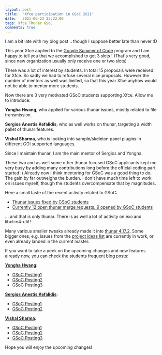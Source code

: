 ```yaml
---
layout: post
title:  "Xfce participation in GSoC 2021"
date:   2021-06-23 23:22:00
tags: Xfce Thunar GSoC
comments: true
---
```


I am a bit late with my blog post .. though I suppose better late than never :D

This year Xfce applied to the [Google Summer of Code](https://summerofcode.withgoogle.com/organizations/6058796058673152/) program and I am happy to tell you that we accomplished to get 3 slots ! (That's very good, since new organization usually only receive one or two slots)

There was a lot of interest by students. In total 15 proposals were received for Xfce.
So sadly we had to refuse several nice proposals. However the number of mentors as well was limited, so that this year Xfce anyhow would not be able to mentor more students.

Now there are 3 very motivated GSoC students supporting Xfce. Allow me to introduce:

**Yongha Hwang**, who applied for various thunar issues, mostly related to file transmission.

**Sergios Anestis Kefalidis**, who as well works on thunar, targeting a width pallet of thunar features.

**Vishal Sharma**, who is looking into sample/skeleton panel plugins in different GOI supported languages.

Since I maintain thunar, I am the main mentor of Sergios and Yongha.

These two and as well some other thunar focused GSoC applicants kept me very busy by adding many contributions long before the official coding part started :)
Already now I think mentoring for GSoC was a good thing to do. The gain by far outweighs the burden. I don't have much time left to work on issues myself, though the students overcompensate that by magnitudes.


Here a small taste of the recent activity related to GSoC:  
- [Thunar issues fixed by GSoC students](https://gitlab.xfce.org/xfce/thunar/-/issues?scope=all&utf8=%E2%9C%93&state=closed&label_name[]=8.%20GSoC%202021)
- [Currently 12 open thunar merge requests, 9 opened by GSoC students](https://gitlab.xfce.org/xfce/thunar/-/merge_requests)

... and that is only thunar. There is as well a lot of activity on exo and libxfce4-util !

Many various smaller tweaks already made it into [thunar 4.17.2](https://gitlab.xfce.org/xfce/thunar/-/tags/thunar-4.17.2). Some bigger ones, e.g. issues from the [project ideas list](https://wiki.xfce.org/projects/gsoc/start#project_ideas)  are currently in work, or even already landed in the current master.

If you want to take a peek on the upcoming changes and new features already now, you can check the students frequent blog posts:

**[Yongha Hwang](https://dev.ikx.kr)**:
* [GSoC Posting1](https://dev.ikx.kr/GSOC-2021)
* [GSoC Posting2](https://dev.ikx.kr/2nd-Saturday/)
* [GSoC Posting3](https://dev.ikx.kr/GSOC-3rd/)

**[Sergios Anestis Kefalidis](http://users.uoa.gr/~sdi1800073/sources/)**:
* [GSoC Posting1](http://users.uoa.gr/~sdi1800073/sources/xfce_blog01.html)
* [GSoC Posting2](http://users.uoa.gr/~sdi1800073/sources/xfce_blog02.html)

**[Vishal Sharma](https://freshlybuilt.com/members/vishalsharma/)**:
* [GSoC Posting1](https://freshlybuilt.com/my-journey-to-gsoc-2021-through-xfce)
* [GSoC Posting2](https://freshlybuilt.com/xfce-panel-plugin-development-using-python-javascript-part-1/)
* [GSoC Posting3](https://freshlybuilt.com/xfce-panel-plugin-development-using-python-javascript-part-2/)


Hope you will enjoy the upcoming changes!
